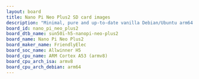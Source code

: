 ```yaml
---
layout: board
title: Nano Pi Neo Plus2 SD card images
description: "Minimal, pure and up-to-date vanilla Debian/Ubuntu arm64 SD card images for Nano Pi Neo Plus2 by FriendlyElec, SoC: Allwinner H5, CPU ISA: armv8"
board_id: nano_pi_neo_plus2
board_dtb_name: sun50i-h5-nanopi-neo-plus2
board_name: Nano Pi Neo Plus2
board_maker_name: FriendlyElec
board_soc_name: Allwinner H5
board_cpu_name: ARM Cortex A53 (armv8)
board_cpu_arch_isa: armv8
board_cpu_arch_debian: arm64
---
```

